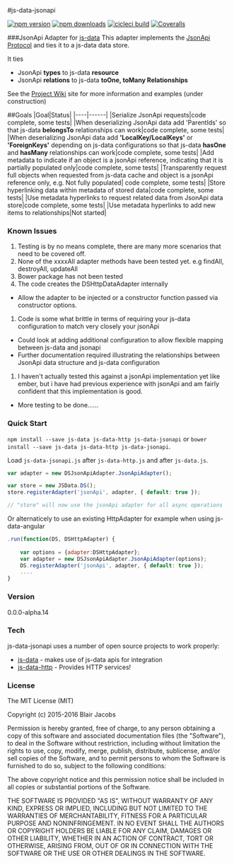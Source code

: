 ﻿﻿#js-data-jsonapi

[![npm version][npm_v_badge]][npm_link]
[![npm downloads][npm_dwn_badge]][npm_link]
[![cicleci build][circleci_badge]][circleci_link]
[![Coveralls][coverage_badge]][coverage_link]

###JsonApi Adapter for [js-data](http://www.js-data.io) 
This adapter implements the [JsonApi Protocol](http://jsonapi.org/) and ties it to a js-data data store.

It ties 
- JsonApi **types** to js-data **resource**
- JsonApi **relations** to js-data **toOne, toMany Relationships**

See the [Project Wiki](https://github.com/BlairAllegroTech/js-data-jsonapi/wiki) site for more information and examples (under construction)


##Goals
|Goal|Status|
|----|------|
|Serialize JsonApi requests|code complete, some tests|
|When deserializing JsonApi data add 'ParentIds' so that js-data **belongsTo** relationships can work|code complete, some tests|
|When deserializing JsonApi data add **'LocalKey/LocalKeys'** or **'ForeignKeys'** depending on js-data configurations so that js-data **hasOne** and **hasMany** relationships can work|code complete, some tests|
|Add metadata to indicate if an object is a jsonApi reference, indicating that it is partially populated only|code complete, some tests|
|Transparently request full objects when requested from js-data cache and object is a jsonApi reference only, e.g. Not fully populated| code complete, some tests|
|Store hyperlinking data within metadata of stored data|code complete, some tests|
|Use metadata hyperlinks to request related data from JsonApi data store|code complete, some tests|
|Use metadata hyperlinks to add new items to relationships|Not started|

### Known Issues
1. Testing is by no means complete, there are many more scenarios that need to be covered off.
1. None of the xxxxAll adapter methods have been tested yet. e.g  findAll, destroyAll, updateAll
1. Bower package has not been tested
1. The code creates the DSHttpDataAdapter internally
- Allow the adapter to be injected or a constructor function passed via constructor options.
1. Code is some what brittle in terms of requiring your js-data configuration to match very closely your jsonApi
- Could look at adding additional configuration to allow flexible mapping between js-data and jsonapi
- Further documentation required illustrating the relationships between JsonApi data structure and js-data configuration
1. I haven't actually tested this against a jsonApi implementation yet like ember, but i have had previous experience with jsonApi and am fairly confident that this implementation is good.
- More testing to be done......


### Quick Start
`npm install --save js-data js-data-http js-data-jsonapi` or `bower install --save js-data js-data-http js-data-jsonapi`.

Load `js-data-jsonapi.js` after  `js-data-http.js` and after `js-data.js`.

```js
var adapter = new DSJsonApiAdapter.JsonApiAdapter();

var store = new JSData.DS();
store.registerAdapter('jsonApi', adapter, { default: true });

// "store" will now use the jsonApi adapter for all async operations
```

Or alternaticely to use an existing HttpAdapter for example when using js-data-angular

```js
.run(function(DS, DSHttpAdapter) {
    
    var options = {adapter:DSHttpAdapter};
    var adapter = new DSJsonApiAdapter.JsonApiAdapter(options);
    DS.registerAdapter('jsonApi', adapter, { default: true });
    ....
}
```

### Version
0.0.0-alpha.14

### Tech

js-data-jsonapi uses a number of open source projects to work properly:

* [js-data](https://github.com/js-data/js-data) - makes use of js-data apis for integration
* [js-data-http](https://github.com/js-data/js-data-http) - Provides HTTP services!

### License

The MIT License (MIT)

Copyright (c) 2015-2016 Blair Jacobs

Permission is hereby granted, free of charge, to any person obtaining a copy
of this software and associated documentation files (the "Software"), to deal
in the Software without restriction, including without limitation the rights
to use, copy, modify, merge, publish, distribute, sublicense, and/or sell
copies of the Software, and to permit persons to whom the Software is
furnished to do so, subject to the following conditions:

The above copyright notice and this permission notice shall be included in all
copies or substantial portions of the Software.

THE SOFTWARE IS PROVIDED "AS IS", WITHOUT WARRANTY OF ANY KIND, EXPRESS OR
IMPLIED, INCLUDING BUT NOT LIMITED TO THE WARRANTIES OF MERCHANTABILITY,
FITNESS FOR A PARTICULAR PURPOSE AND NONINFRINGEMENT. IN NO EVENT SHALL THE
AUTHORS OR COPYRIGHT HOLDERS BE LIABLE FOR ANY CLAIM, DAMAGES OR OTHER
LIABILITY, WHETHER IN AN ACTION OF CONTRACT, TORT OR OTHERWISE, ARISING FROM,
OUT OF OR IN CONNECTION WITH THE SOFTWARE OR THE USE OR OTHER DEALINGS IN THE
SOFTWARE.

[npm_link]: https://www.npmjs.com/package/js-data-jsonapi
[npm_v_badge]: https://img.shields.io/npm/v/js-data-jsonapi.svg
[npm_dwn_badge]: https://img.shields.io/npm/dm/js-data-jsonapi.svg
[circleci_link]: https://circleci.com/gh/BlairAllegroTech/js-data-jsonapi/tree/master
[circleci_badge]: https://circleci.com/gh/BlairAllegroTech/js-data-jsonapi.svg?style=shield
[coverage_badge]: https://coveralls.io/repos/github/BlairAllegroTech/js-data-jsonapi/badge.svg?branch=js-data-jsonapi
[coverage_link]: https://coveralls.io/github/BlairAllegroTech/js-data-jsonapi?branch=js-data-jsonapi
